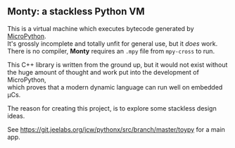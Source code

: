 ## Monty: a stackless Python VM

This is a virtual machine which executes bytecode generated by [MicroPython][MPY].  
It's grossly incomplete and totally unfit for general use, but it _does_ work.  
There is no compiler, **Monty** requires an `.mpy` file from `mpy-cross` to run.  

This C++ library is written from the ground up, but it would not exist without  
the huge amount of thought and work put into the development of MicroPython,  
which proves that a modern dynamic language can run well on embedded µCs.

The reason for creating this project, is to explore some stackless design ideas.

See <https://git.jeelabs.org/jcw/pythonx/src/branch/master/toypy> for a main app.

[MPY]: https://micropython.org/
